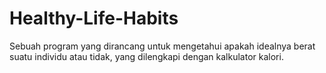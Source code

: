 # Healthy-Life-Habits
Sebuah program yang dirancang untuk mengetahui apakah idealnya berat suatu individu atau tidak, yang dilengkapi dengan kalkulator kalori.
